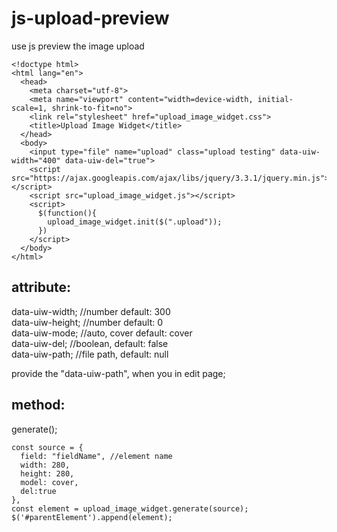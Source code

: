 # js-upload-preview
use js preview the image upload

```
<!doctype html>
<html lang="en">
  <head>
    <meta charset="utf-8">
    <meta name="viewport" content="width=device-width, initial-scale=1, shrink-to-fit=no">
    <link rel="stylesheet" href="upload_image_widget.css">
    <title>Upload Image Widget</title>
  </head>
  <body>
    <input type="file" name="upload" class="upload testing" data-uiw-width="400" data-uiw-del="true">
    <script src="https://ajax.googleapis.com/ajax/libs/jquery/3.3.1/jquery.min.js"></script>
    <script src="upload_image_widget.js"></script>
    <script>
      $(function(){
        upload_image_widget.init($(".upload"));
      })
    </script>
  </body>
</html>
```

## attribute:<br>
data-uiw-width; //number default: 300<br>
data-uiw-height; //number default: 0<br>
data-uiw-mode; //auto, cover default: cover<br>
data-uiw-del; //boolean, default: false<br>
data-uiw-path; //file path, default: null

provide the "data-uiw-path", when you in edit page;

## method:
generate();

```
const source = {
  field: "fieldName", //element name
  width: 280,
  height: 280,
  model: cover,
  del:true
},
const element = upload_image_widget.generate(source);
$('#parentElement').append(element);
```
